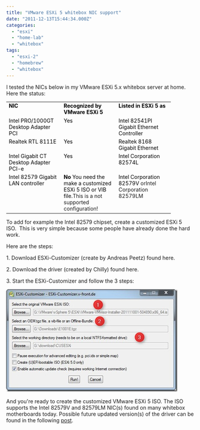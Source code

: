 ```yaml
---
title: "VMware ESXi 5 whitebox NIC support"
date: "2011-12-13T15:44:34.000Z"
categories: 
  - "esxi"
  - "home-lab"
  - "whitebox"
tags: 
  - "esxi-2"
  - "homebrew"
  - "whitebox"
---
```


I tested the NICs below in my VMware ESXi 5.x whitebox server at home. Here the status:

<table border="0" width="400" cellspacing="0" cellpadding="2"><tbody><tr><td valign="top" width="133"><strong><span style="color: #000000;">NIC</span></strong></td><td valign="top" width="133"><strong><span style="color: #000000;">Recognized by VMware ESXi 5</span></strong></td><td valign="top" width="133"><strong><span style="color: #000000;">Listed in ESXi 5 as</span></strong></td></tr><tr><td valign="top" width="133"><span style="color: #000000;">Intel PRO/1000GT Desktop Adapter PCI</span></td><td valign="top" width="133"><span style="color: #000000;">Yes</span></td><td valign="top" width="133"><span style="color: #000000;">Intel 82541PI Gigabit Ethernet Controller</span></td></tr><tr><td valign="top" width="133"><span style="color: #000000;">Realtek RTL 8111E</span></td><td valign="top" width="133"><span style="color: #000000;">Yes</span></td><td valign="top" width="133"><span style="color: #000000;">Realtek 8168 Gigabit Ethernet</span></td></tr><tr><td valign="top" width="133"><span style="color: #000000;">Intel Gigabit CT Desktop Adapter PCI-e</span></td><td valign="top" width="133"><span style="color: #000000;">Yes</span></td><td valign="top" width="133"><span style="color: #000000;">Intel Corporation 82574L</span></td></tr><tr><td valign="top" width="133"><span style="color: #000000;">Intel 82579 Gigabit LAN controller</span></td><td valign="top" width="133"><span style="color: #000000;"><span style="color: #000000;"><strong>No </strong>You need the make a customized ESXi 5 ISO or VIB file.</span></span>This is a not supported configuration!</td><td valign="top" width="133"><span style="color: #000000;"><span style="color: #000000;">Intel Corporation 82579V&nbsp;</span></span>orIntel Corporation 82579LM</td></tr></tbody></table>

To add for example the Intel 82579 chipset, create a customized ESXi 5 ISO.  This is very simple because some people have already done the hard work.

Here are the steps:

1\. Download ESXi-Customizer (create by Andreas Peetz) found here.

2\. Download the driver (created by Chilly) found here.

3\. Start the ESXi-Customizer and follow the 3 steps:

[![2011-12-04 17h03_20](images/2011-12-04-17h03_20_thumb.jpg "2011-12-04 17h03_20")](https://www.ivobeerens.nl/wp-content/uploads/2012/01/2011-12-04-17h03_201.jpg)

And you're ready to create the customized VMware ESXi 5 ISO. The ISO supports the Intel 82579V and 82579LM NIC(s) found on many whitebox motherboards today. Possible future updated version(s) of the driver can be found in the following [post](http://hardforum.com/showthread.php?t=1607992).
